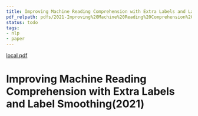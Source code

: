 ```yaml
---
title: Improving Machine Reading Comprehension with Extra Labels and Label Smoothing(2021)
pdf_relpath: pdfs/2021-Improving%20Machine%20Reading%20Comprehension%20with%20Extra%20Labels%20and%20Label%20Smoothing.pdf
status: todo
tags:
- nlp
- paper
---
```


[local pdf](../../../pdfs/2021-Improving%20Machine%20Reading%20Comprehension%20with%20Extra%20Labels%20and%20Label%20Smoothing.pdf)

# Improving Machine Reading Comprehension with Extra Labels and Label Smoothing(2021)
